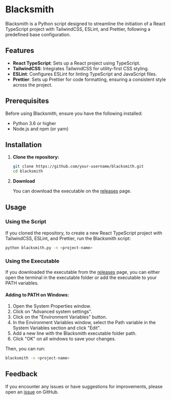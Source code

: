 # Blacksmith

Blacksmith is a Python script designed to streamline the initiation of a React TypeScript project with TailwindCSS, ESLint, and Prettier, following a predefined base configuration.

## Features

- **React TypeScript**: Sets up a React project using TypeScript.
- **TailwindCSS**: Integrates TailwindCSS for utility-first CSS styling.
- **ESLint**: Configures ESLint for linting TypeScript and JavaScript files.
- **Prettier**: Sets up Prettier for code formatting, ensuring a consistent style across the project.

## Prerequisites

Before using Blacksmith, ensure you have the following installed:

- Python 3.6 or higher
- Node.js and npm (or yarn)

## Installation

1. **Clone the repository:**

    ```sh
    git clone https://github.com/your-username/blacksmith.git
    cd blacksmith
    ```
2. **Download**

    You can download the executable on the [releases](https://github.com/yan-batista/Blacksmith/issues) page.

## Usage

### Using the Script
If you cloned the repository, to create a new React TypeScript project with TailwindCSS, ESLint, and Prettier, run the Blacksmith script:

```sh
python blacksmith.py -n <project-name>
```

### Using the Executable
If you downloaded the executable from the [releases](https://github.com/yan-batista/Blacksmith/issues) page, you can either open the terminal in the executable folder or add the executable to your PATH variables.

#### Adding to PATH on Windows:
1. Open the System Properties window.
2. Click on "Advanced system settings".
3. Click on the "Environment Variables" button.
4. In the Environment Variables window, select the Path variable in the System Variables section and click "Edit".
5. Add a new line with the Blacksmith executable folder path.
6. Click "OK" on all windows to save your changes.

Then, you can run:
```sh
blacksmith -n <project-name>
```

## Feedback
If you encounter any issues or have suggestions for improvements, please open an [issue](https://github.com/yan-batista/Blacksmith/issues) on GitHub.